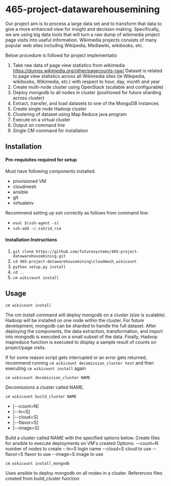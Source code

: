 # 465-project-datawarehousemining

Our project aim is to process a large data set and to transform that data to give a more enhanced view for insight and decision-making. Specifically, we are using big data tools that will turn a raw dump of wikimedia project page visits into useful information.   Wikimedia projects consists of many popular web sites including Wikipedia, Mediawiki, wikibooks, etc.

Below procedure is followd for project implementatio

1. Take raw data of page view statistics from wikimedia https://dumps.wikimedia.org/other/pagecounts-raw/ Dataset is related to page view statistics across all Wikimedia sites (ie Wikipedia, wikibooks, Wikimedia, etc.)  with respect to hour, day, month and year
2. Create multi-node cluster using OpenStack (scalable and configurable)
3. Deploy mongodb to all nodes in cluster (positioned for future sharding across cluster)
4. Extract, transfer, and load datasets to one of the MongoDB instances
5. Create single node Hadoop cluster
6. Clustering of dataset using Map Reduce java program 
7. Execute on a virtual cluster
8. Output on command line
9. Single CM command for installation

## Installation

#### Pre-requisites required for setup

Must have following components installed:

* provisioned VM
* cloudmesh
* ansible
* git
* virtualenv

Recommend setting up ssh correctly as follows from command line:
* `eval $(ssh-agent -s)`
* `ssh-add ~/.ssh/id_rsa`

#### Installation Instructions

1. `git clone https://github.com/futuresystems/465-project-datawarehousemining.git` 
2. `cd 465-project-datawarehousemining\cloudmesh_wikicount`
3. `python setup.py install`
4. `cd ..` 
5. `cm wikicount install` 

## Usage

`cm wikicount install`

The cm install command will deploy mongodb on a cluster (size is scalable).   Hadoop will be installed on one node within the cluster.    For future development, mongodb can be sharded to handle the full dataset.
After deploying the components, the data extraction, transformation, and import into mongodb is executed on a small subset of the data.   Finally, Hadoop mapreduce function is executed to display a sample result of counts on project/page visits.

If for some reason script gets interrupted or an error gets returned, recommend running `cm wikicount decomission_cluster test` and then executing `cm wikicount install` again

`cm wikicount decomission_cluster NAME`

Decomissions a cluster called NAME. 

`cm wikicount build_cluster NAME` 
* [--count=N]
* [--ln=S]
* [--cloud=S]
* [--flavor=S]
* [--image=S]

Build a cluster called NAME with the specified options below.   Create files for ansible to execute deployments on VM's created
          Options:
             --count=N  number of nodes to create
             --ln=S     login name
             --cloud=S  cloud to use
             --flavor=S flavor to use
             --image=S  image to use 


`cm wikicount install_mongodb`

Uses ansible to deploy mongodb on all nodes in a cluster.   References files created from build_cluster function
